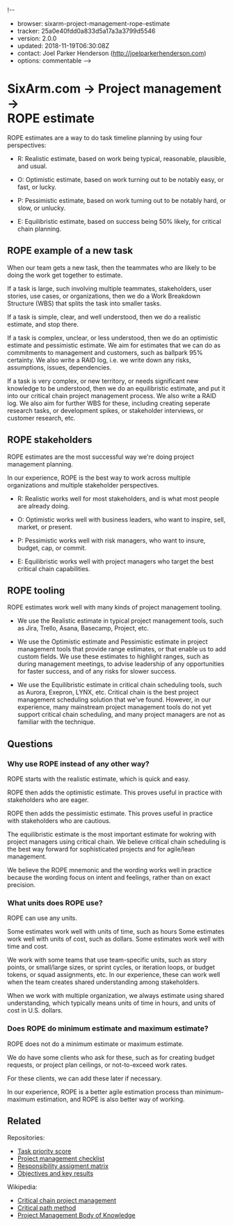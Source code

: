 !--
  * browser: sixarm-project-management-rope-estimate
  * tracker: 25a0e40fdd0a833d5a17a3a3799d5546
  * version: 2.0.0
  * updated: 2018-11-19T06:30:08Z
  * contact: Joel Parker Henderson (http://joelparkerhenderson.com)
  * options: commentable
-->

# SixArm.com → Project management → <br> ROPE estimate

ROPE estimates are a way to do task timeline planning by using four perspectives:

* R: Realistic estimate, based on work being typical, reasonable, plausible, and usual. 

* O: Optimistic estimate, based on work turning out to be notably easy, or fast, or lucky.

* P: Pessimistic estimate, based on work turning out to be notably hard, or slow, or unlucky. 

* E: Equilibristic estimate, based on success being 50% likely, for critical chain planning.


## ROPE example of a new task

When our team gets a new task, then the teammates who are likely to be doing the work get together to estimate.

If a task is large, such involving multiple teammates, stakeholders, user stories, use cases, or organizations, then we do a Work Breakdown Structure (WBS) that splits the task into smaller tasks. 

If a task is simple, clear, and well understood, then we do a realistic estimate, and stop there.

If a task is complex, unclear, or less understood, then we do an optimistic estimate and pessimistic estimate. We aim for estimates that we can do as commitments to management and customers, such as ballpark 95% certainty. We also write a RAID log, i.e. we write down any risks, assumptions, issues, dependencies.

If a task is very complex, or new territory, or needs significant new knowledge to be understood, then we do an equilibristic estimate, and put it into our critical chain project management process. We also write a RAID log. We also aim for further WBS for these, including creating seperate research tasks, or development spikes, or stakeholder interviews, or customer research, etc.


## ROPE stakeholders


ROPE estimates are the most successful way we're doing project management planning.

In our experience, ROPE is the best way to work across multiple organizations and multiple stakeholder perspectives.

* R: Realistic works well for most stakeholders, and is what most people are already doing.

* O: Optimistic works well with business leaders, who want to inspire, sell, market, or present.

* P: Pessimistic works well with risk managers, who want to insure, budget, cap, or commit.

* E: Equilibristic works well with project managers who target the best critical chain capabilities.


## ROPE tooling


ROPE estimates work well with many kinds of project management tooling.

* We use the Realistic estimate in typical project management tools, such as Jira, Trello, Asana, Basecamp, Project, etc.

* We use the Optimistic estimate and Pessimistic estimate in project management tools that provide range estimates, or that enable us to add custom fields. We use these estimates to highlight ranges, such as during management meetings, to advise leadership of any opportunities for faster success, and of any risks for slower success.

* We use the Equilibristic estimate in critical chain scheduling tools, such as Aurora, Exepron, LYNX, etc. Critical chain is the best project management scheduling solution that we've found. However, in our experience, many mainstream project management tools do not yet support critical chain scheduling, and many project managers are not as familiar with the technique.


## Questions


### Why use ROPE instead of any other way?

ROPE starts with the realistic estimate, which is quick and easy.

ROPE then adds the optimistic estimate. This proves useful in practice with stakeholders who are eager.

ROPE then adds the pessimistic estimate. This proves useful in practice with stakeholders who are cautious.

The equilibristic estimate is the most important estimate for wokring with project managers using critical chain. We believe critical chain scheduling is the best way forward for sophisticated projects and for agile/lean management.

We believe the ROPE mnemonic and the wording works well in practice because the wording focus on intent and feelings, rather than on exact precision.


### What units does ROPE use?

ROPE can use any units.

Some estimates work well with units of time, such as hours Some estimates work well with units of cost, such as dollars. Some estimates work well with time and cost.

We work with some teams that use team-specific units, such as story points, or small/large sizes, or sprint cycles, or iteration loops, or budget tokens, or squad assignments, etc. In our experience, these can work well when the team creates shared understanding among stakeholders.

When we work with multiple organization, we always estimate using shared understanding, which typically means units of time in hours, and units of cost in U.S. dollars.


### Does ROPE do minimum estimate and maximum estimate?

ROPE does not do a minimum estimate or maximum estimate. 

We do have some clients who ask for these, such as for creating budget requests, or project plan ceilings, or not-to-exceed work rates. 

For these clients, we can add these later if necessary. 

In our experience, ROPE is a better agile estimation process than minimum-maximum estimation, and ROPE is also better way of working.


## Related

Repositories:
* [Task priority score](https://github.com/joelparkerhenderson/task_priority_score)
* [Project management checklist](https://github.com/joelparkerhenderson/project_management_checklist)
* [Responsibility assigment matrix](https://github.com/joelparkerhenderson/responsibility_assignment_matrix)
* [Objectives and key results](https://github.com/joelparkerhenderson/objectives_and_key_results)

Wikipedia:
* [Critical chain project management](https://en.wikipedia.org/wiki/Critical_chain_project_management)
* [Critical path method](https://en.wikipedia.org/wiki/Critical_path_method)
* [Project Management Body of Knowledge](https://en.wikipedia.org/wiki/Project_Management_Body_of_Knowledge)
